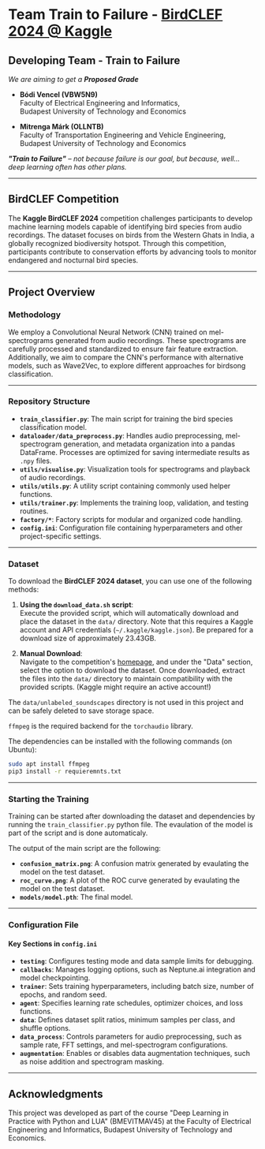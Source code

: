 # Team Train to Failure - [BirdCLEF 2024 @ Kaggle](https://www.kaggle.com/competitions/birdclef-2024)

## Developing Team - Train to Failure

*We are aiming to get a **Proposed Grade***

- **Bódi Vencel (VBW5N9)**  
  Faculty of Electrical Engineering and Informatics,  
  Budapest University of Technology and Economics

- **Mitrenga Márk (OLLNTB)**  
  Faculty of Transportation Engineering and Vehicle Engineering,  
  Budapest University of Technology and Economics

***"Train to Failure"** – not because failure is our goal, but because, well... deep learning often has other plans.*


---

## BirdCLEF Competition

The **Kaggle BirdCLEF 2024** competition challenges participants to develop machine learning models capable of identifying bird species from audio recordings. The dataset focuses on birds from the Western Ghats in India, a globally recognized biodiversity hotspot. Through this competition, participants contribute to conservation efforts by advancing tools to monitor endangered and nocturnal bird species.

---

## Project Overview

### Methodology

We employ a Convolutional Neural Network (CNN) trained on mel-spectrograms generated from audio recordings. These spectrograms are carefully processed and standardized to ensure fair feature extraction. Additionally, we aim to compare the CNN's performance with alternative models, such as Wave2Vec, to explore different approaches for birdsong classification.

---

### Repository Structure

- **`train_classifier.py`**: The main script for training the bird species classification model.
- **`dataloader/data_preprocess.py`**: Handles audio preprocessing, mel-spectrogram generation, and metadata organization into a pandas DataFrame. Processes are optimized for saving intermediate results as `.npy` files.
- **`utils/visualise.py`**: Visualization tools for spectrograms and playback of audio recordings.
- **`utils/utils.py`**: A utility script containing commonly used helper functions.
- **`utils/trainer.py`**: Implements the training loop, validation, and testing routines.
- **`factory/*`**: Factory scripts for modular and organized code handling.
- **`config.ini`**: Configuration file containing hyperparameters and other project-specific settings.

---

### Dataset

To download the **BirdCLEF 2024 dataset**, you can use one of the following methods:

1. **Using the `download_data.sh` script**:  
   Execute the provided script, which will automatically download and place the dataset in the `data/` directory. Note that this requires a Kaggle account and API credentials (`~/.kaggle/kaggle.json`). Be prepared for a download size of approximately 23.43GB. 

2. **Manual Download**:  
   Navigate to the competition's [homepage](https://www.kaggle.com/competitions/birdclef-2024), and under the "Data" section, select the option to download the dataset. Once downloaded, extract the files into the `data/` directory to maintain compatibility with the provided scripts. (Kaggle might require an active account!)


The `data/unlabeled_soundscapes` directory is not used in this project and can be safely deleted to save storage space.

`ffmpeg` is the required backend for the `torchaudio` library.

The dependencies can be installed with the following commands (on Ubuntu):

```bash
sudo apt install ffmpeg
pip3 install -r requieremnts.txt
```

---

### Starting the Training

Training can be started after downloading the dataset and dependencies by running the `train_classifier.py` python file. The evaulation of the model is part of the script and is done automaticaly.

The output of the main script are the following:
- **`confusion_matrix.png`**: A confusion matrix generated by evaulating the model on the test dataset.
- **`roc_curve.png`**: A plot of the ROC curve generated by evaulating the model on the test dataset.
- **`models/model.pth`**: The final model.

---

### Configuration File

#### Key Sections in `config.ini`

- **`testing`**: Configures testing mode and data sample limits for debugging.
- **`callbacks`**: Manages logging options, such as Neptune.ai integration and model checkpointing.
- **`trainer`**: Sets training hyperparameters, including batch size, number of epochs, and random seed.
- **`agent`**: Specifies learning rate schedules, optimizer choices, and loss functions.
- **`data`**: Defines dataset split ratios, minimum samples per class, and shuffle options.
- **`data_process`**: Controls parameters for audio preprocessing, such as sample rate, FFT settings, and mel-spectrogram configurations.
- **`augmentation`**: Enables or disables data augmentation techniques, such as noise addition and spectrogram masking.

---

## Acknowledgments

This project was developed as part of the course "Deep Learning in Practice with Python and LUA" (BMEVITMAV45) at the Faculty of Electrical Engineering and Informatics, Budapest University of Technology and Economics.

